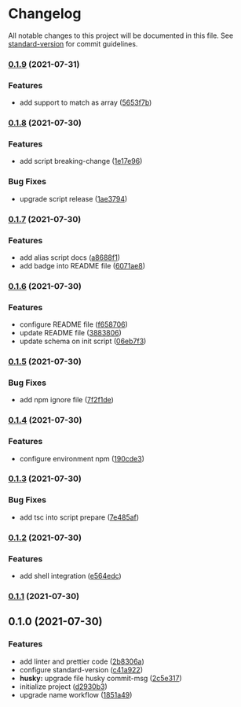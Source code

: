 # Changelog

All notable changes to this project will be documented in this file. See [standard-version](https://github.com/conventional-changelog/standard-version) for commit guidelines.

### [0.1.9](https://github.com/JonDotsoy/commit-help/compare/v0.1.8...v0.1.9) (2021-07-31)

### Features

- add support to match as array ([5653f7b](https://github.com/JonDotsoy/commit-help/commit/5653f7b962d050bbb248cf05d7ce6a66ceea16e7))

### [0.1.8](https://github.com/JonDotsoy/commit-help/compare/v0.1.7...v0.1.8) (2021-07-30)

### Features

- add script breaking-change ([1e17e96](https://github.com/JonDotsoy/commit-help/commit/1e17e9694a9b869be2da9ef05845587da3ed113c))

### Bug Fixes

- upgrade script release ([1ae3794](https://github.com/JonDotsoy/commit-help/commit/1ae37947a9fe281ee0c5a700ea004bcd637404a8))

### [0.1.7](https://github.com/JonDotsoy/commit-help/compare/v0.1.6...v0.1.7) (2021-07-30)

### Features

- add alias script docs ([a8688f1](https://github.com/JonDotsoy/commit-help/commit/a8688f13fd4a009df6f3e1f03efd0ac6c31d1f99))
- add badge into README file ([6071ae8](https://github.com/JonDotsoy/commit-help/commit/6071ae87efd94ff00ab270b6d30591791f7314a2))

### [0.1.6](https://github.com/JonDotsoy/commit-help/compare/v0.1.5...v0.1.6) (2021-07-30)

### Features

- configure README file ([f658706](https://github.com/JonDotsoy/commit-help/commit/f6587064f0ff23cd5876e3ef928721fa04561cca))
- update README file ([3883806](https://github.com/JonDotsoy/commit-help/commit/3883806b5e872a5a80ff2df2292e1e3d285a317d))
- update schema on init script ([06eb7f3](https://github.com/JonDotsoy/commit-help/commit/06eb7f360bada91b888fdc45f09f6030947819d1))

### [0.1.5](https://github.com/JonDotsoy/commit-help/compare/v0.1.4...v0.1.5) (2021-07-30)

### Bug Fixes

- add npm ignore file ([7f2f1de](https://github.com/JonDotsoy/commit-help/commit/7f2f1de5d4e8e999af718ad0a9b93a4e9ec99fcc))

### [0.1.4](https://github.com/JonDotsoy/commit-help/compare/v0.1.3...v0.1.4) (2021-07-30)

### Features

- configure environment npm ([190cde3](https://github.com/JonDotsoy/commit-help/commit/190cde30fd86ef780edf13983fa132a53294127f))

### [0.1.3](https://github.com/JonDotsoy/commit-help/compare/v0.1.2...v0.1.3) (2021-07-30)

### Bug Fixes

- add tsc into script prepare ([7e485af](https://github.com/JonDotsoy/commit-help/commit/7e485af29db58f44cbd1d7383e6ab834164c27bc))

### [0.1.2](https://github.com/JonDotsoy/commit-help/compare/v0.1.1...v0.1.2) (2021-07-30)

### Features

- add shell integration ([e564edc](https://github.com/JonDotsoy/commit-help/commit/e564edc4041ac108bdc1b4e346ad01b2a6b87880))

### [0.1.1](https://github.com/JonDotsoy/commit-help/compare/v0.1.0...v0.1.1) (2021-07-30)

## 0.1.0 (2021-07-30)

### Features

- add linter and prettier code ([2b8306a](https://github.com/JonDotsoy/commit-help/commit/2b8306ad32157a31beb726957bf4848a4e8fcdce))
- configure standard-version ([c41a922](https://github.com/JonDotsoy/commit-help/commit/c41a922ff83245f801f57898c50d3dc62586e7c2))
- **husky:** upgrade file husky commit-msg ([2c5e317](https://github.com/JonDotsoy/commit-help/commit/2c5e317eb6f9f1126326259219a4a865f701c495))
- initialize project ([d2930b3](https://github.com/JonDotsoy/commit-help/commit/d2930b3b6824096def972c9dd2d7eb661190ec82))
- upgrade name workflow ([1851a49](https://github.com/JonDotsoy/commit-help/commit/1851a493f6aae1fed7c1f077628066af110c90fc))
